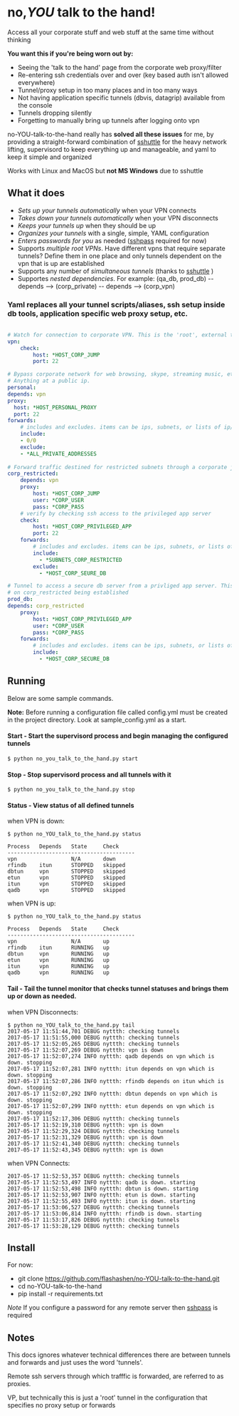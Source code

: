 # no,*YOU* talk to the hand!

Access all your corporate stuff and web stuff at the same time without thinking

**You want this if you're being worn out by:**
- Seeing the 'talk to the hand' page from the corporate web proxy/filter
- Re-entering ssh credentials over and over (key based auth isn't allowed everywhere)
- Tunnel/proxy setup in too many places and in too many ways
- Not having application specific tunnels (dbvis, datagrip) available from the console
- Tunnels dropping silently
- Forgetting to manually bring up tunnels after logging onto vpn

no-YOU-talk-to-the-hand really has **solved all these issues** for me, by providing a straight-forward combination of [sshuttle](https://github.com/sshuttle/sshuttle) for the heavy network lifting, supervisord to keep everything up and manageable, and yaml to keep it simple and organized

Works with Linux and MacOS but **not MS Windows** due to sshuttle


## What it does

- *Sets up your tunnels automatically* when your VPN connects
- *Takes down your tunnels automatically* when your VPN disconnects
- *Keeps your tunnels up* when they should be up
- *Organizes your tunnels* with a single, simple, YAML configuration 
- *Enters passwords for you* as needed ([sshpass](https://gist.github.com/arunoda/7790979) required for now)
- Supports *multiple root VPNs*. Have different vpns that require separate tunnels? Define them in one place and only tunnels dependent on the vpn that is up are established 
- Supports any number of *simultaneous tunnels* (thanks to [sshuttle](https://github.com/sshuttle/sshuttle) )
- Supportes *nested dependencies*. For example: (qa_db, prod_db) -- depends --> (corp_private) -- depends --> (corp_vpn)


### Yaml replaces all your tunnel scripts/aliases, ssh setup inside db tools, application specific web proxy setup, etc.

```yaml
    
# Watch for connection to corporate VPN. This is the 'root', external tunnel
vpn:
    check:
        host: *HOST_CORP_JUMP
        port: 22

# Bypass corporate network for web browsing, skype, streaming music, etc. 
# Anything at a public ip.
personal:
depends: vpn
proxy:
  host: *HOST_PERSONAL_PROXY
  port: 22
forwards:
    # includes and excludes. items can be ips, subnets, or lists of ip/subnets.
    include:
    - 0/0
    exclude:
    - *ALL_PRIVATE_ADDRESSES
    
# Forward traffic destined for restricted subnets through a corporate jump server.
corp_restricted:
    depends: vpn
    proxy:
        host: *HOST_CORP_JUMP
        user: *CORP_USER
        pass: *CORP_PASS
    # verify by checking ssh access to the privileged app server
    check:
        host: *HOST_CORP_PRIVILEGED_APP
        port: 22
    forwards:
        # includes and excludes. items can be ips, subnets, or lists of ip/subnets.
        include:
          - *SUBNETS_CORP_RESTRICTED
        exclude:
          - *HOST_CORP_SEURE_DB

# Tunnel to access a secure db server from a privliged app server. This tunnel depends 
# on corp_restricted being established
prod_db:
depends: corp_restricted
    proxy:
        host: *HOST_CORP_PRIVILEGED_APP
        user: *CORP_USER
        pass: *CORP_PASS
    forwards:
        # includes and excludes. items can be ips, subnets, or lists of ip/subnets.
        include:
          - *HOST_CORP_SECURE_DB
```

## Running

Below are some sample commands.

**Note:** Before running a configuration file called config.yml must be created in the project directory. Look at sample_config.yml as a start.


#### Start - Start the supervisord process and begin managing the configured tunnels

```
$ python no_you_talk_to_the_hand.py start
```


#### Stop - Stop supervisord process and all tunnels with it

```
$ python no_you_talk_to_the_hand.py stop
```


#### Status - View status of all defined tunnels
 
when VPN is down:

``` 
$ python no_YOU_talk_to_the_hand.py status

Process   Depends   State     Check     
----------------------------------------
vpn                 N/A       down      
rfindb    itun      STOPPED   skipped   
dbtun     vpn       STOPPED   skipped   
etun      vpn       STOPPED   skipped   
itun      vpn       STOPPED   skipped   
qadb      vpn       STOPPED   skipped   
```

when VPN is up:

```
$ python no_YOU_talk_to_the_hand.py status

Process   Depends   State     Check     
----------------------------------------
vpn                 N/A       up        
rfindb    itun      RUNNING   up        
dbtun     vpn       RUNNING   up        
etun      vpn       RUNNING   up        
itun      vpn       RUNNING   up        
qadb      vpn       RUNNING   up        
```

#### Tail - Tail the tunnel monitor that checks tunnel statuses and brings them up or down as needed.

when VPN Disconnects:

```
$ python no_YOU_talk_to_the_hand.py tail
2017-05-17 11:51:44,701 DEBUG nyttth: checking tunnels
2017-05-17 11:51:55,000 DEBUG nyttth: checking tunnels
2017-05-17 11:52:05,265 DEBUG nyttth: checking tunnels
2017-05-17 11:52:07,269 DEBUG nyttth: vpn is down
2017-05-17 11:52:07,274 INFO nyttth: qadb depends on vpn which is down. stopping
2017-05-17 11:52:07,281 INFO nyttth: itun depends on vpn which is down. stopping
2017-05-17 11:52:07,286 INFO nyttth: rfindb depends on itun which is down. stopping
2017-05-17 11:52:07,292 INFO nyttth: dbtun depends on vpn which is down. stopping
2017-05-17 11:52:07,299 INFO nyttth: etun depends on vpn which is down. stopping
2017-05-17 11:52:17,306 DEBUG nyttth: checking tunnels
2017-05-17 11:52:19,310 DEBUG nyttth: vpn is down
2017-05-17 11:52:29,324 DEBUG nyttth: checking tunnels
2017-05-17 11:52:31,329 DEBUG nyttth: vpn is down
2017-05-17 11:52:41,340 DEBUG nyttth: checking tunnels
2017-05-17 11:52:43,345 DEBUG nyttth: vpn is down
```

when VPN Connects:

```
2017-05-17 11:52:53,357 DEBUG nyttth: checking tunnels
2017-05-17 11:52:53,497 INFO nyttth: qadb is down. starting
2017-05-17 11:52:53,498 INFO nyttth: dbtun is down. starting
2017-05-17 11:52:53,907 INFO nyttth: etun is down. starting
2017-05-17 11:52:55,493 INFO nyttth: itun is down. starting
2017-05-17 11:53:06,527 DEBUG nyttth: checking tunnels
2017-05-17 11:53:06,814 INFO nyttth: rfindb is down. starting
2017-05-17 11:53:17,826 DEBUG nyttth: checking tunnels
2017-05-17 11:53:28,129 DEBUG nyttth: checking tunnels

```


## Install

For now:

- git clone https://github.com/flashashen/no-YOU-talk-to-the-hand.git
- cd no-YOU-talk-to-the-hand
- pip install -r requirements.txt

*Note* If you configure a password for any remote server then [sshpass](https://gist.github.com/arunoda/7790979) is required

## Notes

This docs ignores whatever technical differences there are between tunnels and forwards and just uses the word 'tunnels'. 

Remote ssh servers through which trafffic is forwarded, are referred to as proxies. 

VP, but technically this is just a 'root' tunnel in the configuration that specifies no proxy setup or forwards
